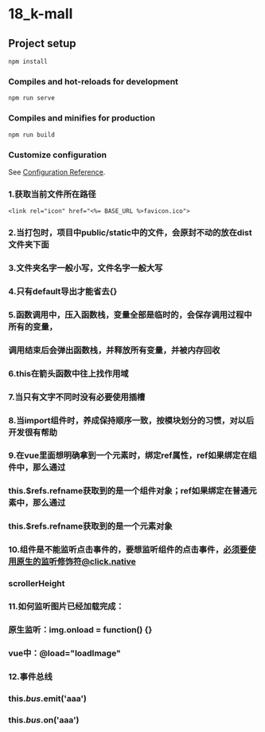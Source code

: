 # 18_k-mall

## Project setup
```
npm install
```

### Compiles and hot-reloads for development
```
npm run serve
```

### Compiles and minifies for production
```
npm run build
```

### Customize configuration
See [Configuration Reference](https://cli.vuejs.org/config/).

### 1.获取当前文件所在路径
```
<link rel="icon" href="<%= BASE_URL %>favicon.ico">
```
### 2.当打包时，项目中public/static中的文件，会原封不动的放在dist文件夹下面
### 3.文件夹名字一般小写，文件名字一般大写
### 4.只有default导出才能省去{}
### 5.函数调用中，压入函数栈，变量全部是临时的，会保存调用过程中所有的变量，
### 调用结束后会弹出函数栈，并释放所有变量，并被内存回收
### 6.this在箭头函数中往上找作用域
### 7.当只有文字不同时没有必要使用插槽
### 8.当import组件时，养成保持顺序一致，按模块划分的习惯，对以后开发很有帮助
### 9.在vue里面想明确拿到一个元素时，绑定ref属性，ref如果绑定在组件中，那么通过
### this.$refs.refname获取到的是一个组件对象；ref如果绑定在普通元素中，那么通过
### this.$refs.refname获取到的是一个元素对象
### 10.组件是不能监听点击事件的，要想监听组件的点击事件，必须要使用原生的监听修饰符@click.native
### scrollerHeight
### 11.如何监听图片已经加载完成：
### 原生监听：img.onload = function() {}
### vue中：@load="loadImage"
### 12.事件总线
### this.$bus.$emit('aaa')
### this.$bus.$on('aaa')
